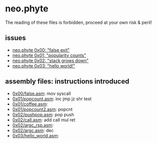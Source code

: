 # neo.phyte

The reading of these files is forbidden, proceed at your own risk & peril!

## issues

- [neo.phyte 0x00: "false exit"](0x00/neo.phyte_00.md)
- [neo.phyte 0x01: "popularity counts"](0x01/neo.phyte_01.md)
- [neo.phyte 0x02: "stack grows down"](0x02/neo.phyte_02.md)
- [neo.phyte 0x03: "hello world!"](0x03/neo.phyte_03.md)

## assembly files: instructions introduced 

- [0x00/false.asm](0x00/false.asm): mov syscall
- [0x01/popcount.asm](0x01/popcount.asm): inc jmp jz shr test
- [0x01/coffee.asm](0x01/coffee.asm): 
- [0x01/popcount2.asm](0x01/popcount2.asm): popcnt
- [0x02/pushpop.asm](0x02/pushpop.asm): pop push
- [0x02/call.asm](0x02/call.asm): add call mul ret
- [0x02/argc_rsp.asm](0x02/argc_rsp.asm): 
- [0x02/argc.asm](0x02/argc.asm): dec
- [0x03/hello_world.asm](0x03/hello_world.asm): 
